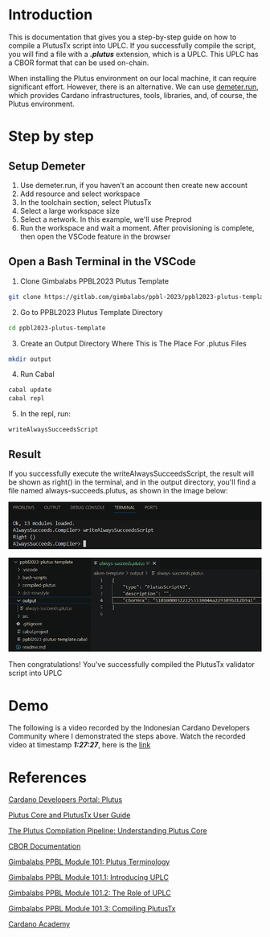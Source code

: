 # Introduction

This is documentation that gives you a step-by-step guide on how to compile a PlutusTx script into UPLC. If you successfully compile the script, you will find a file with a **_.plutus_** extension, which is a UPLC. This UPLC has a CBOR format that can be used on-chain.

When installing the Plutus environment on our local machine, it can require significant effort. However, there is an alternative. We can use [demeter.run](https://demeter.run/), which provides Cardano infrastructures, tools, libraries, and, of course, the Plutus environment.

# Step by step

## Setup Demeter

1. Use demeter.run, if you haven’t an account then create new account
2. Add resource and select workspace
3. In the toolchain section, select PlutusTx
4. Select a large workspace size
5. Select a network. In this example, we'll use Preprod
6. Run the workspace and wait a moment. After provisioning is complete, then open the VSCode feature in the browser

## Open a Bash Terminal in the VSCode

1. Clone Gimbalabs PPBL2023 Plutus Template

```bash
git clone https://gitlab.com/gimbalabs/ppbl-2023/ppbl2023-plutus-template.git
```

2. Go to PPBL2023 Plutus Template Directory

```bash
cd ppbl2023-plutus-template
```

3. Create an Output Directory Where This is The Place For .plutus Files

```bash
mkdir output
```

4. Run Cabal

```bash
cabal update
cabal repl
```

5. In the repl, run:

```repl
writeAlwaysSucceedsScript
```

## Result

If you successfully execute the writeAlwaysSucceedsScript, the result will be shown as right() in the terminal, and in the output directory, you'll find a file named always-succeeds.plutus, as shown in the image below:

![right-result](public/right-result.png)

![always-succeeds.plutus](public/plutustx-script-compiled.png)

Then congratulations! You've successfully compiled the PlutusTx validator script into UPLC

# Demo

The following is a video recorded by the Indonesian Cardano Developers Community where I demonstrated the steps above. Watch the recorded video at timestamp **_1:27:27_**, here is the [link](https://youtu.be/03hXLZ_07N0?list=PLUj8499OocHiL8gXPv8wMlLW-zIcyYdrQ)

# References

[Cardano Developers Portal: Plutus](https://developers.cardano.org/docs/smart-contracts/plutus/)

[Plutus Core and PlutusTx User Guide](https://plutus.readthedocs.io/en/latest/explanations/platform.html)

[The Plutus Compilation Pipeline: Understanding Plutus Core](https://well-typed.com/blog/2022/08/plutus-cores/)

[CBOR Documentation](https://cbor.io/)

[Gimbalabs PPBL Module 101: Plutus Terminology](https://plutuspbl.io/modules/101/slts)

[Gimbalabs PPBL Module 101.1: Introducing UPLC](https://plutuspbl.io/modules/101/1011)

[Gimbalabs PPBL Module 101.2: The Role of UPLC](https://plutuspbl.io/modules/101/1012)

[Gimbalabs PPBL Module 101.3: Compiling PlutusTx](https://plutuspbl.io/modules/101/1013)

[Cardano Academy](https://academy.cardanofoundation.org/)
